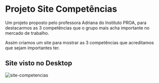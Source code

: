 # Projeto Site Competências
 Um projeto proposto pelo professora Adriana do Instituto PROA, para destacarmos as 3 competências que o grupo mais acha importante no mercado de trabalho.

 Assim criamos um site para mostrar as 3 competências que acreditamos que sejam importantes ter.

 ## Site visto no Desktop
![site-competencias](https://github.com/FilipeGabrielRocha/projeto-site-competencias/assets/94459039/f68b8979-aee2-4b70-8af9-a43e7d98aee2)
